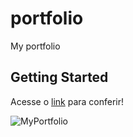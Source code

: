 # portfolio

My portfolio

## Getting Started

Acesse o [link](https://jpss14-portfolio.vercel.app/) para conferir!

![MyPortfolio](https://github.com/JPSS14/portfolio/assets/40327303/2ad924b7-3e51-442c-b388-011183ef0965)

